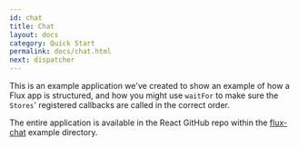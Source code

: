 ```yaml
---
id: chat
title: Chat
layout: docs
category: Quick Start
permalink: docs/chat.html
next: dispatcher
---
```


This is an example application we've created to show an example of how a Flux app is structured, and how you might use `waitFor` to make sure the `Stores`' registered callbacks are called in the correct order.

The entire application is available in the React GitHub repo within the [flux-chat](https://github.com/facebook/flux/tree/master/examples/flux-chat/) example directory.

<script async class="speakerdeck-embed" data-id="39a8d3f0f6670131729a0a98c369402e" data-ratio="1.33333333333333" src="//speakerdeck.com/assets/embed.js"></script>
